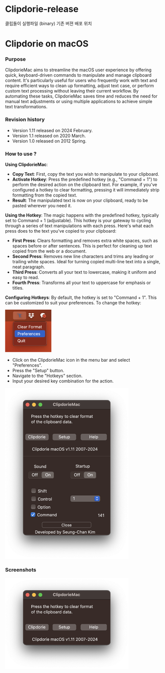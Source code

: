 # Clipdorie-release
클립돌이 실행파일 (binary) 기존 버젼 배포 위치


# Clipdorie on macOS
### Purpose
ClipdorieMac aims to streamline the macOS user experience by offering quick, keyboard-driven commands to manipulate and manage clipboard content. It's particularly useful for users who frequently work with text and require efficient ways to clean up formatting, adjust text case, or perform custom text processing without leaving their current workflow. By automating these tasks, ClipdorieMac saves time and reduces the need for manual text adjustments or using multiple applications to achieve simple text transformations.

### Revision history ###
* Version 1.11 released on 2024 February.
* Version 1.1 released on 2020 March.
* Version 1.0 released on 2012 Spring.

### How to use ? ###

**Using ClipdorieMac**:
   - **Copy Text**: First, copy the text you wish to manipulate to your clipboard.
   - **Activate Hotkey**: Press the predefined hotkey (e.g., "Command + 1") to perform the desired action on the clipboard text. For example, if you've configured a hotkey to clear formatting, pressing it will immediately strip formatting from the copied text.
   - **Result**: The manipulated text is now on your clipboard, ready to be pasted wherever you need it.

**Using the Hotkey**: The magic happens with the predefined hotkey, typically set to Command + 1 (adjustable). This hotkey is your gateway to cycling through a series of text manipulations with each press. Here's what each press does to the text you've copied to your clipboard:

   - **First Press**: Clears formatting and removes extra white spaces, such as spaces before or after sentences. This is perfect for cleaning up text copied from the web or a document.
   - **Second Press**: Removes new line characters and trims any leading or trailing white spaces. Ideal for turning copied multi-line text into a single, neat paragraph.
   - **Third Press**: Converts all your text to lowercase, making it uniform and easy to read.
   - **Fourth Press**: Transforms all your text to uppercase for emphasis or titles.


**Configuring Hotkeys**: By default, the hotkey is set to "Command + 1". This can be customized to suit your preferences. To change the hotkey:

<img src='images/tray_menu.png' width='150px' />

   - Click on the ClipdorieMac icon in the menu bar and select "Preferences".
   - Press the "Setup" button.
   - Navigate to the "Hotkeys" section.
   - Input your desired key combination for the action.

<img src='images/Screenshot04.png' width='400px'/>

### Screenshots ###
<img src='images/Screenshot05.png' width='400px'/> 
